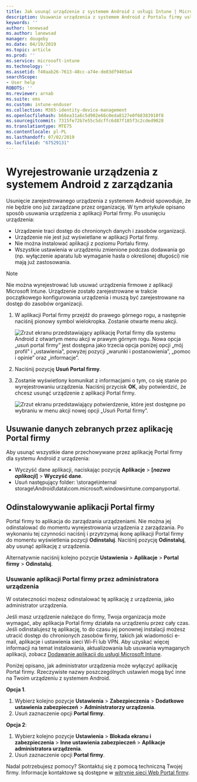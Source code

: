 ```yaml
---
title: Jak usunąć urządzenie z systemem Android z usługi Intune | Microsoft Docs
description: Usuwanie urządzenia z systemem Android z Portalu firmy usługi Intune
keywords: ''
author: lenewsad
ms.author: lanewsad
manager: dougeby
ms.date: 04/19/2019
ms.topic: article
ms.prod: ''
ms.service: microsoft-intune
ms.technology: ''
ms.assetid: f40aab26-7613-48cc-a74e-de83df9465a4
searchScope:
- User help
ROBOTS: ''
ms.reviewer: arnab
ms.suite: ems
ms.custom: intune-enduser
ms.collection: M365-identity-device-management
ms.openlocfilehash: b68ea31a6c5d902e66c0eda8127e0f68383910f8
ms.sourcegitcommit: 7315fe72b7e55c5dcffc6d87f185f3c2cded9028
ms.translationtype: MTE75
ms.contentlocale: pl-PL
ms.lasthandoff: 07/02/2019
ms.locfileid: "67529131"
---
```

# <a name="unenroll-your-android-device-from-management"></a>Wyrejestrowanie urządzenia z systemem Android z zarządzania  

Usunięcie zarejestrowanego urządzenia z systemem Android spowoduje, że nie będzie ono już zarządzane przez organizację. W tym artykule opisano sposób usuwania urządzenia z aplikacji Portal firmy. Po usunięciu urządzenia:  

* Urządzenie traci dostęp do chronionych danych i zasobów organizacji.
* Urządzenie nie jest już wyświetlane w aplikacji Portal firmy.
* Nie można instalować aplikacji z poziomu Portalu firmy.
* Wszystkie ustawienia w urządzeniu zmienione podczas dodawania go (np. wyłączenie aparatu lub wymaganie hasła o określonej długości) nie mają już zastosowania.  

> [!NOTE]
> Nie można wyrejestrować lub usuwać urządzenia firmowe z aplikacji Microsoft Intune. Urządzenie zostało zarejestrowane w trakcie początkowego konfigurowania urządzenia i muszą być zarejestrowane na dostęp do zasobów organizacji.  

1. W aplikacji Portal firmy przejdź do prawego górnego rogu, a następnie naciśnij pionowy symbol wielokropka. Zostanie otwarte menu akcji.

   ![Zrzut ekranu przedstawiający aplikację Portal firmy dla systemu Android z otwartym menu akcji w prawym górnym rogu. Nowa opcja „usuń portal firmy” jest dostępna jako trzecia opcja poniżej opcji „mój profil” i „ustawienia”, powyżej pozycji „warunki i postanowienia”, „pomoc i opinie” oraz „informacje”.](./media/android_remove_cp_menu_action_after_1705.png)

2. Naciśnij pozycję **Usuń Portal firmy**.  

3. Zostanie wyświetlony komunikat z informacjami o tym, co się stanie po wyrejestrowaniu urządzenia. Naciśnij przycisk **OK**, aby potwierdzić, że chcesz usunąć urządzenie z aplikacji Portal firmy.

   ![Zrzut ekranu przedstawiający potwierdzenie, które jest dostępne po wybraniu w menu akcji nowej opcji „Usuń Portal firmy”.](./media/android_remove_cp_menu_confirmation_after_1705.png)

## <a name="remove-data-collected-by-the-company-portal-app"></a>Usuwanie danych zebranych przez aplikację Portal firmy  

Aby usunąć wszystkie dane przechowywane przez aplikację Portal firmy dla systemu Android z urządzenia:

- Wyczyść dane aplikacji, naciskając pozycję **Aplikacje** > **[*nazwa aplikacji*]**  > **Wyczyść dane**.
- Usuń następujący folder: \storage\internal storage\Android\data\com.microsoft.windowsintune.companyportal.

## <a name="uninstall-the-company-portal-app"></a>Odinstalowywanie aplikacji Portal firmy  
Portal firmy to aplikacja do zarządzania urządzeniami. Nie można jej odinstalować do momentu wyrejestrowania urządzenia z zarządzania. Po wykonaniu tej czynności naciśnij i przytrzymaj ikonę aplikacji Portal firmy do momentu wyświetlenia pozycji **Odinstaluj**. Naciśnij pozycję **Odinstaluj**, aby usunąć aplikację z urządzenia.  

Alternatywnie naciśnij kolejno pozycje **Ustawienia** > **Aplikacje** > **Portal firmy** > **Odinstaluj**.  

### <a name="remove-the-company-portal-app-as-a-device-administrator"></a>Usuwanie aplikacji Portal firmy przez administratora urządzenia  
W ostateczności możesz odinstalować tę aplikację z urządzenia, jako administrator urządzenia.  

Jeśli masz urządzenie należące do firmy, Twoja organizacja może wymagać, aby aplikacja Portal firmy działała na urządzeniu przez cały czas. Jeśli odinstalujesz tę aplikację, to do czasu jej ponownej instalacji możesz utracić dostęp do chronionych zasobów firmy, takich jak wiadomości e-mail, aplikacje i ustawienia sieci Wi-Fi lub VPN. Aby uzyskać więcej informacji na temat instalowania, aktualizowania lub usuwania wymaganych aplikacji, zobacz [Dodawanie aplikacji do usługi Microsoft Intune](https://docs.microsoft.com/intune/apps-add#apps-that-are-added-automatically-by-intune).  

Poniżej opisano, jak administrator urządzenia może wyłączyć aplikację Portal firmy. Rzeczywiste nazwy poszczególnych ustawień mogą być inne na Twoim urządzeniu z systemem Android.  

**Opcja 1**.  
1. Wybierz kolejno pozycje **Ustawienia** > **Zabezpieczenia** > **Dodatkowe ustawienia zabezpieczeń** > **Administratorzy urządzenia**.  
2. Usuń zaznaczenie opcji **Portal firmy**.  

**Opcja 2**:  
1. Wybierz kolejno pozycje **Ustawienia** > **Blokada ekranu i zabezpieczenia** > **Inne ustawienia zabezpieczeń** > **Aplikacje administratora urządzenia**.  
2. Usuń zaznaczenie opcji **Portal firmy**.    

Nadal potrzebujesz pomocy? Skontaktuj się z pomocą techniczną Twojej firmy. Informacje kontaktowe są dostępne w [witrynie sieci Web Portal firmy](https://go.microsoft.com/fwlink/?linkid=2010980).
